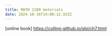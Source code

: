 ```yaml
---
title: MATH 2100 materials
date: 2024-10-16T14:00:12.915Z
---
```


[online book] https://collinn.github.io/sbi/ch7.html